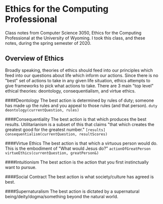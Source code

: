 Ethics for the Computing Professional
=====
Class notes from Computer Science 3050, Ethics for the Computing Professional at the University of Wyoming. I took this class, and these notes, during the spring semester of 2020.

<!-- Code and assignments associated with this class is available [here](https://github.com/andey-robins/school/tree/master/cosc3020/). -->

Overview of Ethics
-----
Broadly speaking, theories of ethics should feed into our principles which feed into our questions about life which inform our actions. Since there is no "best" set of actions to take in any given life situation, ethics attempts to give frameworks to pick what actions to take. There are 3 main "top level" ethical theories: deontology, consequentialism, and virtue ethics.

####Deontology
The best action is determined by rules of duty; someone has made up the rules and you appeal to those rules (and that person).
`duty deontology(currentQuestion, rules)`

####Consequentiality
The best action is that which produces the best results. Utilitarianism is a subset of this that claims "that which creates the greatest good for the greatest number."
`[results] consequentialism(currentQuestion, resultScores)`

####Virtue Ethics
The best action is that which a virtuous person would do. This is the embodiment of "What would Jesus do?"
`actionOfGreatPerson virtueEthics(currentQuestion, greatPerson&)`

####Intuitionism
The best action is the action that you first instinctually want to pursue.

####Social Contract
The best action is what society/culture has agreed is best.

####Supernaturalism
The best action is dictated by a supernatural being/deity/dogma/something beyond the natural world.
